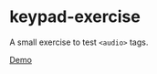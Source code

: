 # keypad-exercise

A small exercise to test `<audio>` tags.

[Demo](https://danijelcvit.github.io/keypad-exercise/)
